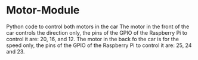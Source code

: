# Motor-Module
Python code to control both motors in the car
The motor in the front of the car controls the direction only, the pins of the GPIO of the Raspberry Pi to control it are: 20, 16, and 12.
The motor in the back fo the car is for the speed only, the pins of the GPIO of the Raspberry Pi to control it are: 25, 24 and 23.
